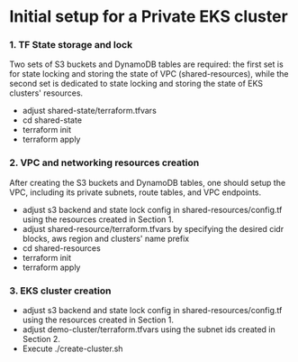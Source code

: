 # Initial setup for a Private EKS cluster

### 1. TF State storage and lock
Two sets of S3 buckets and DynamoDB tables are required: 
the first set is for state locking and storing the state of VPC (shared-resources), 
while the second set is dedicated to state locking and storing the state of EKS clusters' resources.
* adjust shared-state/terraform.tfvars
* cd shared-state
* terraform init
* terraform apply

### 2. VPC and networking resources creation
After creating the S3 buckets and DynamoDB tables, one should setup the VPC, 
including its private subnets, route tables, and VPC endpoints.
* adjust s3 backend and state lock config in shared-resources/config.tf 
using the resources created in Section 1.
* adjust shared-resource/terraform.tfvars by specifying the desired cidr blocks, 
aws region and clusters' name prefix
* cd shared-resources
* terraform init
* terraform apply

### 3. EKS cluster creation
* adjust s3 backend and state lock config in shared-resources/config.tf
  using the resources created in Section 1.
* adjust demo-cluster/terraform.tfvars using the subnet ids created in Section 2.
* Execute ./create-cluster.sh <cluster-name>